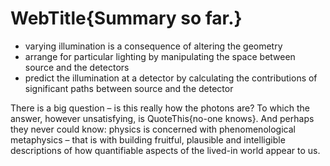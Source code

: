 # WebTitle{Summary so far.}

- varying illumination is a consequence of altering the geometry
- arrange for particular lighting by manipulating the space between source and the detectors
- predict the illumination at a detector by calculating the contributions of significant paths between source and the detector

There is a big question – is this really how the photons are? To which the answer, however unsatisfying, is QuoteThis{no-one knows}. And perhaps they never could know: physics is concerned with phenomenological metaphysics – that is with building fruitful, plausible and intelligible descriptions of how quantifiable aspects of the lived-in world appear to us.
